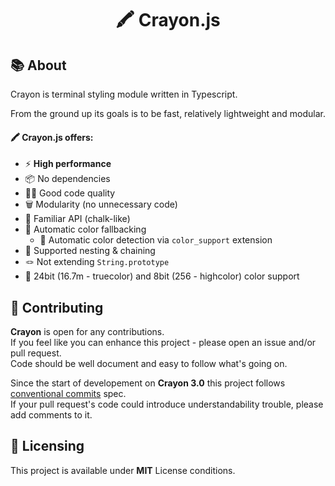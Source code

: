 <!--  TODO: Badges -->

<h1 align="center">🖍️ Crayon.js</h1>

## 📚 About

Crayon is terminal styling module written in Typescript.

From the ground up its goals is to be fast, relatively lightweight and modular.

#### 🖍️ Crayon.js offers:

- ⚡ **High performance**
- 📦 No dependencies
- 🧑‍💻 Good code quality
- 🗑️ Modularity (no unnecessary code)
- 🧐 Familiar API (chalk-like)
- 🦄 Automatic color fallbacking
  - 🎨 Automatic color detection via `color_support` extension
- 🔗 Supported nesting & chaining
- 🪢 Not extending `String.prototype`
- 🌈 24bit (16.7m - truecolor) and 8bit (256 - highcolor) color support

## 🤝 Contributing

**Crayon** is open for any contributions. <br />
If you feel like you can enhance this project - please open an issue and/or pull request. <br />
Code should be well document and easy to follow what's going on.

Since the start of developement on **Crayon 3.0** this project follows [conventional commits](https://www.conventionalcommits.org/en/v1.0.0/) spec. <br />
If your pull request's code could introduce understandability trouble, please add comments to it.

## 📝 Licensing

This project is available under **MIT** License conditions.
